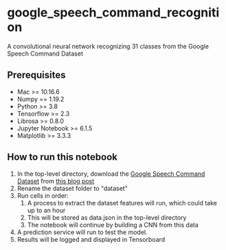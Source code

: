 # google_speech_command_recognition
A convolutional neural network recognizing 31 classes from the Google Speech Command Dataset

## Prerequisites
* Mac >= 10.16.6
* Numpy == 1.19.2
* Python >= 3.8
* Tensorflow >= 2.3
* Librosa >= 0.8.0
* Jupyter Notebook >= 6.1.5
* Matplotlib >= 3.3.3


## How to run this notebook
1. In the top-level directory, download the [Google Speech Command Dataset](http://download.tensorflow.org/data/speech_commands_v0.01.tar.gz) from [this blog post](https://ai.googleblog.com/2017/08/launching-speech-commands-dataset.html)
1. Rename the dataset folder to "dataset"
1. Run cells in order:
    1. A process to extract the dataset features will run, which could take up to an hour
    1. This will be stored as data.json in the top-level directory
    1. The notebook will continue by building a CNN from this data
1. A prediction service will run to test the model.
1. Results will be logged and displayed in Tensorboard
